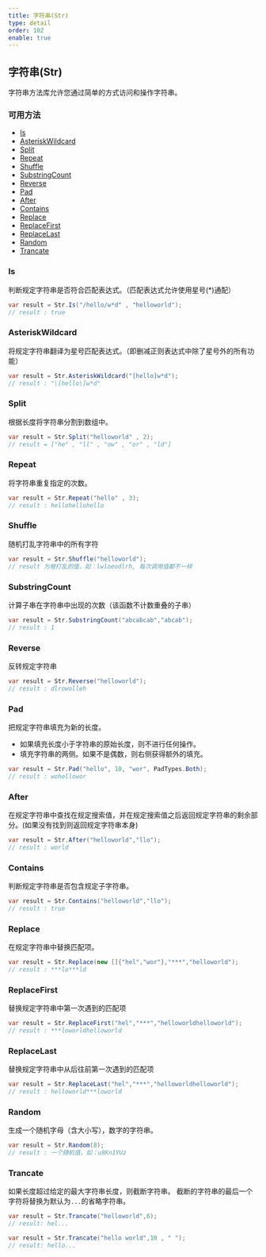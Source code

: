 ```yaml
---
title: 字符串(Str)
type: detail
order: 102
enable: true
---
```


## 字符串(Str)

字符串方法库允许您通过简单的方式访问和操作字符串。

### 可用方法

- [Is](#Is)
- [AsteriskWildcard](#AsteriskWildcard)
- [Split](#Split)
- [Repeat](#Repeat)
- [Shuffle](#Shuffle)
- [SubstringCount](#SubstringCount)
- [Reverse](#Reverse)
- [Pad](#Pad)
- [After](#After)
- [Contains](#Contains)
- [Replace](#Replace)
- [ReplaceFirst](#ReplaceFirst)
- [ReplaceLast](#ReplaceLast)
- [Random](#Random)
- [Trancate](#Trancate)

### Is

判断规定字符串是否符合匹配表达式。（匹配表达式允许使用星号(*)通配）

```csharp
var result = Str.Is("/hello/w*d" , "helloworld");
// result : true
```

### AsteriskWildcard

将规定字符串翻译为星号匹配表达式。（即删减正则表达式中除了星号外的所有功能）

```csharp
var result = Str.AsteriskWildcard("[hello]w*d");
// result : "\[hello\]w*d"
```

### Split

根据长度将字符串分割到数组中。

```csharp
var result = Str.Split("helloworld" , 2);
// result = ["he" , "ll" , "ow" , "or" , "ld"]
```

### Repeat

将字符串重复指定的次数。

```csharp
var result = Str.Repeat("hello" , 3);
// result : hellohellohello
```

### Shuffle

随机打乱字符串中的所有字符

```csharp
var result = Str.Shuffle("helloworld");
// result 为被打乱的值，如：lwloeodlrh, 每次调用值都不一样
```

### SubstringCount

计算子串在字符串中出现的次数（该函数不计数重叠的子串）

```csharp
var result = Str.SubstringCount("abcabcab","abcab");
// result : 1
```

### Reverse

反转规定字符串

```csharp 
var result = Str.Reverse("helloworld");
// result : dlrowolleh
```

### Pad

把规定字符串填充为新的长度。

- 如果填充长度小于字符串的原始长度，则不进行任何操作。
- 填充字符串的两侧。如果不是偶数，则右侧获得额外的填充。

```csharp
var result = Str.Pad("hello", 10, "wor", PadTypes.Both);
// result : wohellowor
```

### After

在规定字符串中查找在规定搜索值，并在规定搜索值之后返回规定字符串的剩余部分。(如果没有找到则返回规定字符串本身)

```csharp
var result = Str.After("helloworld","llo");
// result : world
```

### Contains

判断规定字符串是否包含规定子字符串。

```csharp
var result = Str.Contains("helloworld","llo");
// result : true
```

### Replace

在规定字符串中替换匹配项。

```csharp
var result = Str.Replace(new []{"hel","wor"},"***","helloworld");
// result : ***lo***ld
```

### ReplaceFirst

替换规定字符串中第一次遇到的匹配项

```csharp
var result = Str.ReplaceFirst("hel","***","helloworldhelloworld");
// result : ***loworldhelloworld
```

### ReplaceLast

替换规定字符串中从后往前第一次遇到的匹配项

```csharp
var result = Str.ReplaceLast("hel","***","helloworldhelloworld");
// result : helloworld***loworld
```

### Random

生成一个随机字母（含大小写），数字的字符串。

```csharp
var result = Str.Random(8);
// result : 一个随机值，如：u8Kn1YUz
```

### Trancate

如果长度超过给定的最大字符串长度，则截断字符串。 截断的字符串的最后一个字符将替换为默认为`...`的省略字符串。

```csharp
var result = Str.Trancate("helloworld",6);
// result: hel...

var result = Str.Trancate("hello world",10 , " ");
// result: hello...
```